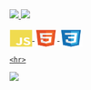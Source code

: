   <a href="https://github.com/edubotelho">
    <img height="180em" src="https://github-readme-stats.vercel.app/api?username=edubotelho&show_icons=true&theme=dark&include_all_commits=true&count_private=true"/>
    <img height="180em" src="https://github-readme-stats.vercel.app/api/top-langs/?username=edubotelho&layout=compact&langs_count=7&theme=dark"/>
  </div>
  <div style="display: inline_block"><br>
    <img align="center" alt="Edu-Js" height="30" width="40" src="https://raw.githubusercontent.com/devicons/devicon/master/icons/javascript/javascript-plain.svg">
    <img align="center" alt="Edu-HTML" height="30" width="40" src="https://raw.githubusercontent.com/devicons/devicon/master/icons/html5/html5-original.svg">
    <img align="center" alt="Edu-CSS" height="30" width="40" src="https://raw.githubusercontent.com/devicons/devicon/master/icons/css3/css3-original.svg">
  </div>
    
    <hr>
   
  <div> 
    
   <a href = "mailto:edusouzabo@gmail.com"> <img src = "https://img.shields.io/badge/-Gmail-%23333?style=for-the-badge&logo=gmail&logoColor=white" target = "_ blank"> </a>
